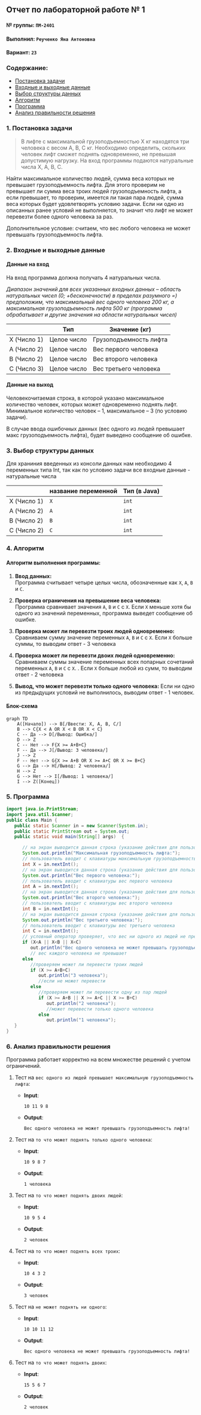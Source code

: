 ## Отчет по лабораторной работе № 1

#### № группы: `ПМ-2401`

#### Выполнил: `Реученко Яна Антоновна`

#### Вариант: `23`

### Cодержание:

- [Постановка задачи](#1-постановка-задачи)
- [Входные и выходные данные](#2-входные-и-выходные-данные)
- [Выбор структуры данных](#3-выбор-структуры-данных)
- [Алгоритм](#4-алгоритм)
- [Программа](#5-программа)
- [Анализ правильности решения](#6-анализ-правильности-решения)

### 1. Постановка задачи

>  В лифте с максимальной грузоподъемностью Х кг находятся три человека с весом А, В, С кг. Необходимо определить, скольких человек лифт сможет поднять одновременно, не превышая допустимую нагрузку. На вход программы подаются натуральные числа Х, А, В, С.

Найти максимальное количество людей, сумма веса которых не превышает грузоподъемность лифта. Для этого проверим не превышает ли сумма веса троих людей грузоподъемность лифта, а если превышает, то проверим, имеется ли такая пара людей, сумма веса  которых будет удовлетворять условию задачи. Если ни одно из описанных ранее условий не выполняется, то значит что лифт не может перевезти более одного человека за раз. 

Дополнительное условие: считаем, что вес любого человека не может превышать грузоподъемность лифта.

### 2. Входные и выходные данные

#### Данные на вход

На вход программа должна получать 4 натуральных числа.

*Диапазон значений для всех указанных входных данных – область натуральных чисел (0; +бесконечности) в пределах разумного =) предположим, что максимальный вес одного человека 200 кг, а максимальная грузоподъемность лифта 500 кг (программа обрабатывает и другие значения на области натуральных чисел)*




|             | Тип                | Значение  (кг)         |
|-------------|--------------------|------------------------|
| X (Число 1) | Целое число | Грузоподъемность лифта 
| A (Число 2) | Целое число | Вес первого человека   |
| B (Число 2) | Целое число | Вес  второго человека  |
| C (Число 3) | Целое число | Вес третьего человека  |

#### Данные на выход

Человекочитаемая строка, в которой указано максимальное количество человек, которых может одновременно поднять лифт. Минимальное количество человек – 1, максимальное – 3 (по условию задачи).

В случае ввода ошибочных данных (вес одного из людей превышает макс грузоподъемность лифта), будет выведено сообщение об ошибке.



### 3. Выбор структуры данных

Для храниния введенных из консоли данных нам необходимо 4 переменных типа Int, так как по условию задачи все входные данные - натуральные числа

|             | название переменной | Тип (в Java) | 
|-------------|---------------------|--------------|
| X (Число 1) | `X`                 | `int`        |
| A (Число 2) | `A`                 | `int`        |
| B (Число 2) | `B`                 | `int`        |
| C (Число 2) | `C`                 | `int`        |



### 4. Алгоритм

#### Алгоритм выполнения программы:

1. **Ввод данных:**  
   Программа считывает четыре целых числа, обозначенные как `X`, `A`, `B` и `C`.

2. **Проверка ограничения на превышение веса человека:**  
   Программа сравнивает значения `A`, `B` и `C` с `Х`. Если `Х` меньше хотя бы одного из значений  переменных, программа выведет сообщение об ошибке.

3. **Проверка может ли перевезти троих людей одновременно:**
   Сравниваем сумму значение переменных `A`, `B` и `C` с `Х`. Если `Х` больше суммы, то выводим ответ - 3 человека

4. **Проверка может ли перевезти двоих людей одновременно:**
   Сравниваем суммы значение переменных всех попарных сочетаний переменных `A`, `B` и `C` с `Х`. . Если `Х` больше любой из сумм, то выводим ответ - 2 человека

5. **Вывод, что может  перевезти только одного человека:**
   Если ни одно из предыдущих условий не выполнилось, выводим ответ - 1 человек.

#### Блок-схема

```mermaid
graph TD
    A([Начало]) --> B[/Ввести: X, A, B, C/]
    B --> C{X < A OR X < B OR X < C}
    C -- Да --> D[/Вывод: Ошибка/]
    D --> Z
    C -- Нет --> F{X >= A+B+C}
    F -- Да --> J[/Вывод: 3 человека/]
    J --> Z
    F -- Нет --> G{X >= A+B OR X >= A+C OR X >= B+C}
    G --> Да --> H[/Вывод: 2 человека/]
    H --> Z
    G --> Нет --> I[/Вывод: 1 человека/]
    I --> Z([Конец])
```

### 5. Программа

```java
import java.io.PrintStream;
import java.util.Scanner;
public class Main {
   public static Scanner in = new Scanner(System.in);
   public static PrintStream out = System.out;
   public static void main(String[] args)  {

      // на экран выводится данная строка (указание действия для пользователя)
      System.out.println("Максимальная грузоподъемность лифта:");
      // пользователь вводит с клавиатуры максимальную грузоподъемность лифта
      int X = in.nextInt();
      // на экран выводится данная строка (указание действия для пользователя)
      System.out.println("Вес первого человека:");
      // пользователь вводит с клавиатуры вес первого человека
      int A = in.nextInt();
      // на экран выводится данная строка (указание действия для пользователя)
      System.out.println("Вес второго человека:");
      // пользователь вводит с клавиатуры вес второго человека
      int B = in.nextInt();
      // на экран выводится данная строка (указание действия для пользователя)
      System.out.println("Вес третьего человека:");
      // пользователь вводит с клавиатуры вес третьего человека
      int C = in.nextInt();
      // условный оператор проверяет, что вес ни одного из людей не превышает макс грузоподъемность лифта
      if (X<A || X<B || X<C)
         out.println("Вес одного человека не может превышать грузоподъемность лифта!");
         // вес каждого человека не превышает
      else
         //проверяем может ли перевести троих людей
         if (X >= A+B+C)
            out.println("3 человека");
            //если не может перевести
         else
            //проверяем может ли перевести одну из пар людей
            if (X >= A+B || X >= A+C || X >= B+C)
               out.println("2 человека");
               //может перевести только одного человека
            else
               out.println("1 человека");
   }
}
```

### 6. Анализ правильности решения

Программа работает корректно на всем множестве решений с учетом ограничений.

1. Тест на `вес одного из людей превышает максимальную грузоподъемность лифта`:

    - **Input**:
        ``` 
        10 11 9 8
        ```

    - **Output**:
        ```
        Вес одного человека не может превышать грузоподъемность лифта!
        ```

2. Тест на `то что может поднять только одного человека`:

    - **Input**:
        ```
        10 9 8 7
        ```

    - **Output**:
        ```
        1 человека
        ```

3. Тест на `то что может поднять двоих людей`:

    - **Input**:
        ```
        10 9 5 4
        ```

    - **Output**:
        ```
        2 человек
        ```

4. Тест на `то что может поднять всех троих`:

    - **Input**:
        ```
        10 4 3 2
        ```

    - **Output**:
        ```
        3 человек
        ```
        
5. Тест на `не может поднять ни одного`:

    - **Input**:
        ```
        10 10 11 12
        ```

    - **Output**:
        ```
      Вес одного человека не может превышать грузоподъемность лифта!
        ```

6. Тест на `то что может поднять двоих`:

    - **Input**:
        ```
        15 5 6 7
        ```

    - **Output**:
        ```
        2 человек
        ```
